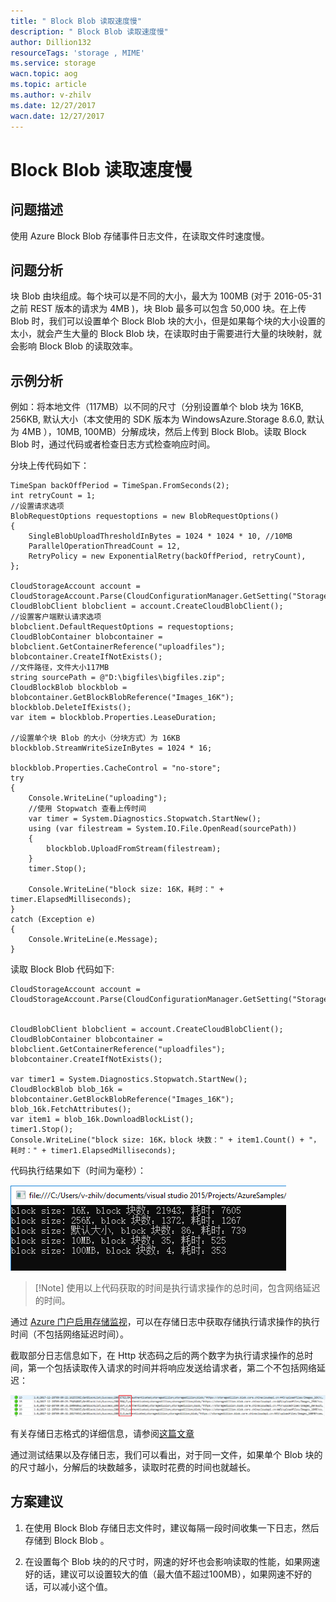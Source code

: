 ```yaml
---
title: " Block Blob 读取速度慢"
description: " Block Blob 读取速度慢"
author: Dillion132
resourceTags: 'storage , MIME'
ms.service: storage
wacn.topic: aog
ms.topic: article
ms.author: v-zhilv
ms.date: 12/27/2017
wacn.date: 12/27/2017
---
```


# Block Blob 读取速度慢

## 问题描述

使用 Azure Block Blob 存储事件日志文件，在读取文件时速度慢。

## 问题分析

块 Blob 由块组成。每个块可以是不同的大小，最大为 100MB (对于 2016-05-31 之前 REST 版本的请求为 4MB )，块 Blob 最多可以包含 50,000 块。在上传 Blob 时，我们可以设置单个 Block Blob 块的大小，但是如果每个块的大小设置的太小，就会产生大量的 Block Blob 块，在读取时由于需要进行大量的块映射，就会影响 Block Blob 的读取效率。

## 示例分析

例如：将本地文件（117MB）以不同的尺寸（分别设置单个 blob 块为 16KB, 256KB, 默认大小（本文使用的 SDK 版本为 WindowsAzure.Storage 8.6.0, 默认为 4MB ），10MB, 100MB）分解成块，然后上传到 Block Blob。读取 Block Blob 时，通过代码或者检查日志方式检查响应时间。

分块上传代码如下：
```
TimeSpan backOffPeriod = TimeSpan.FromSeconds(2);
int retryCount = 1;
//设置请求选项
BlobRequestOptions requestoptions = new BlobRequestOptions()
{
    SingleBlobUploadThresholdInBytes = 1024 * 1024 * 10, //10MB
    ParallelOperationThreadCount = 12,
    RetryPolicy = new ExponentialRetry(backOffPeriod, retryCount),
};

CloudStorageAccount account = CloudStorageAccount.Parse(CloudConfigurationManager.GetSetting("StorageConnectionString"));
CloudBlobClient blobclient = account.CreateCloudBlobClient();
//设置客户端默认请求选项
blobclient.DefaultRequestOptions = requestoptions;
CloudBlobContainer blobcontainer = blobclient.GetContainerReference("uploadfiles");
blobcontainer.CreateIfNotExists();
//文件路径，文件大小117MB
string sourcePath = @"D:\bigfiles\bigfiles.zip";
CloudBlockBlob blockblob = blobcontainer.GetBlockBlobReference("Images_16K");
blockblob.DeleteIfExists();
var item = blockblob.Properties.LeaseDuration;

//设置单个块 Blob 的大小（分块方式）为 16KB
blockblob.StreamWriteSizeInBytes = 1024 * 16;

blockblob.Properties.CacheControl = "no-store";
try
{
    Console.WriteLine("uploading");
    //使用 Stopwatch 查看上传时间
    var timer = System.Diagnostics.Stopwatch.StartNew();
    using (var filestream = System.IO.File.OpenRead(sourcePath))
    {
        blockblob.UploadFromStream(filestream);
    }
    timer.Stop();

    Console.WriteLine("block size: 16K，耗时：" + timer.ElapsedMilliseconds);
}
catch (Exception e)
{
    Console.WriteLine(e.Message);
}
```
读取 Block Blob 代码如下:
```
CloudStorageAccount account = CloudStorageAccount.Parse(CloudConfigurationManager.GetSetting("StorageConnectionString"));


CloudBlobClient blobclient = account.CreateCloudBlobClient();
CloudBlobContainer blobcontainer = blobclient.GetContainerReference("uploadfiles");
blobcontainer.CreateIfNotExists();

var timer1 = System.Diagnostics.Stopwatch.StartNew();
CloudBlockBlob blob_16k = blobcontainer.GetBlockBlobReference("Images_16K");
blob_16k.FetchAttributes();
var item1 = blob_16k.DownloadBlockList();
timer1.Stop();
Console.WriteLine("block size: 16K，block 块数：" + item1.Count() + "，耗时：" + timer1.ElapsedMilliseconds);
```

代码执行结果如下（时间为毫秒）：

![consoleresult](./media/aog-storage-how-to-improve-block-blob-performance/consoleresult.PNG)

> [!Note] 使用以上代码获取的时间是执行请求操作的总时间，包含网络延迟的时间。

通过 [Azure 门户](https://portal.azure.cn/)[启用存储监视](https://docs.azure.cn/storage/common/storage-monitor-storage-account)，可以在存储日志中获取存储执行请求操作的执行时间（不包括网络延迟时间）。

截取部分日志信息如下，在 Http 状态码之后的两个数字为执行请求操作的总时间，第一个包括读取传入请求的时间并将响应发送给请求者，第二个不包括网络延迟：

![log](./media/aog-storage-how-to-improve-block-blob-performance/log.PNG)

有关存储日志格式的详细信息，请参阅[这篇文章](https://docs.microsoft.com/rest/api/storageservices/Storage-Analytics-Log-Format?redirectedfrom=MSDN)

通过测试结果以及存储日志，我们可以看出，对于同一文件，如果单个 Blob 块的的尺寸越小，分解后的块数越多，读取时花费的时间也就越长。

## 方案建议

1. 在使用 Block Blob 存储日志文件时，建议每隔一段时间收集一下日志，然后存储到 Block Blob 。

2. 在设置每个 Blob 块的的尺寸时，网速的好坏也会影响读取的性能，如果网速好的话，建议可以设置较大的值（最大值不超过100MB），如果网速不好的话，可以减小这个值。


    